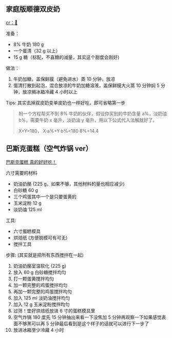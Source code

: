 ## 家庭版顺德双皮奶

[cr：🐘]( https://mas.to/@Doris/112745285542785577 )

准备：

- 8% 牛奶 180 g 
- 一个蛋清（32 g 以上）
- 15 g 糖（标配，不喜糖的减量，其实这个甜度会刚好)

做法：

1. 牛奶加糖，盖保鲜膜（避免进水）蒸 10 分钟，放凉
2. 蛋清打散到起泡，混合放凉的牛奶加糖溶液，盖保鲜膜大火蒸 10 分钟焖 5 分钟，放凉搁冰箱冷藏 4 小时以上

Tips: 其实去掉双皮奶变单皮奶也一样好吃，即可省略第一步

> 附一个方程帮买不到 8% 牛奶的伙伴，假设你买到的牛奶含量 a%，淡奶油 b%，需要牛奶 x 毫升，淡奶油 y 毫升，用以下公式代入法解就好了。
> 
> X+Y=180， X·a%+Y·b%=180·8%=14.4

## 巴斯克蛋糕（空气炸锅 ver）

[巴斯克蛋糕 真的好好吃！](https://www.douban.com/group/topic/220974203)

六寸需要的材料
- 奶油奶酪 (225 g，如果不够，其他材料的量也相应减少)
- 白砂糖 60 g
- 三个鸡蛋其中一个是只要蛋黄的
- 玉米淀粉 12 g 
- 淡奶油 125 ml

工具:
- 六寸蛋糕模具
- 烘焙纸 (方便脱模可有可无)
- 搅拌工具

步骤: (其实就是把所有东西搅拌在一起)
1. 奶油奶酪室温软化 (225 g) 
2. 放入 60 g 白砂糖搅拌均匀
3. 打一颗蛋黄搅拌均匀 
4. 加一颗完整的鸡蛋搅拌均匀
5. 再加一颗完整的鸡蛋搅拌均匀
6. 加入 125 ml 淡奶油搅拌均匀
7. 加入 12 g 玉米淀粉搅拌均匀 
8. 过筛！垫好烘焙纸放进 6 寸的蛋糕模具里 
9. 空气炸锅 180 度先 15 分钟抽出来看一下没焦加 5 分钟再观察一下如果感觉表面不够黑可以再 5 分钟最后看到是这个样子的话就可以进行下一步了
10. 放进冰箱至少冷藏 4 小时 
